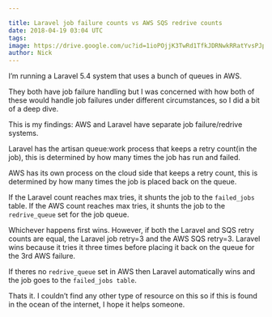 ```yaml
---

title: Laravel job failure counts vs AWS SQS redrive counts
date: 2018-04-19 03:04 UTC
tags:
image: https://drive.google.com/uc?id=1ioPOjjK3TwRd1TfkJDRNwkRRatYvsPJp
author: Nick
---
```



I’m running a Laravel 5.4 system that uses a bunch of queues in AWS.

They both have job failure handling but I was concerned with how both of these would handle job failures under different circumstances, so I did a bit of a deep dive.

This is my findings:
AWS and Laravel have separate job failure/redrive systems.

Laravel has the artisan queue:work process that keeps a retry count(in the job), this is determined by how many times the job has run and failed.

AWS has its own process on the cloud side that keeps a retry count, this is determined by how many times the job is placed back on the queue.

If the Laravel count reaches max tries, it shunts the job to the ```failed_jobs``` table.
If the AWS count reaches max tries, it shunts the job to the ```redrive_queue``` set for the job queue.

Whichever happens first wins. However, if both the Laravel and SQS retry counts are equal,  the Laravel job retry=3 and the AWS SQS retry=3.
Laravel wins because it tries it three times before placing it back on the queue for the 3rd AWS failure.

If theres no ```redrive_queue``` set in AWS then Laravel automatically wins and the job goes to the ```failed_jobs table```.

Thats it.  I couldn’t find any other type of resource on this so if this is found in the ocean of the internet, I hope it helps someone.
